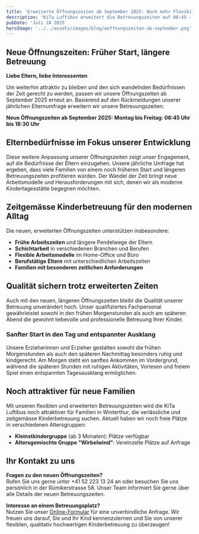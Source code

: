 ```yaml
---
title: 'Erweiterte Öffnungszeiten ab September 2025: Noch mehr Flexibilität für Winterthurer Familien'
description: 'KiTa Luftibus erweitert die Betreuungszeiten auf 06:45 - 18:30 Uhr - eine weitere Anpassung an die Bedürfnisse moderner Familien'
pubDate: 'Juli 24 2025'
heroImage: '../../assets/images/blog/oeffnungszeiten-ab-september.png'
---
```


## Neue Öffnungszeiten: Früher Start, längere Betreuung

**Liebe Eltern, liebe Interessenten**

Um weiterhin attraktiv zu bleiben und den sich wandelnden Bedürfnissen der Zeit gerecht zu werden, passen wir unsere Öffnungszeiten ab September 2025 erneut an. Basierend auf den Rückmeldungen unserer jährlichen Elternumfrage erweitern wir unsere Betreuungszeiten:

**Neue Öffnungszeiten ab September 2025:**
**Montag bis Freitag: 06:45 Uhr bis 18:30 Uhr**

## Elternbedürfnisse im Fokus unserer Entwicklung

Diese weitere Anpassung unserer Öffnungszeiten zeigt unser Engagement, auf die Bedürfnisse der Eltern einzugehen. Unsere jährliche Umfrage hat ergeben, dass viele Familien von einem noch früheren Start und längeren Betreuungszeiten profitieren würden. Der Wandel der Zeit bringt neue Arbeitsmodelle und Herausforderungen mit sich, denen wir als moderne Kindertagesstätte begegnen möchten.

## Zeitgemässe Kinderbetreuung für den modernen Alltag

Die neuen, erweiterten Öffnungszeiten unterstützen insbesondere:

- **Frühe Arbeitszeiten** und längere Pendelwege der Eltern
- **Schichtarbeit** in verschiedenen Branchen und Berufen
- **Flexible Arbeitsmodelle** im Home-Office und Büro
- **Berufstätige Eltern** mit unterschiedlichen Arbeitszeiten
- **Familien mit besonderen zeitlichen Anforderungen**

## Qualität sichern trotz erweiterten Zeiten

Auch mit den neuen, längeren Öffnungszeiten bleibt die Qualität unserer Betreuung unverändert hoch. Unser qualifiziertes Fachpersonal gewährleistet sowohl in den frühen Morgenstunden als auch am späteren Abend die gewohnt liebevolle und professionelle Betreuung Ihrer Kinder.

### Sanfter Start in den Tag und entspannter Ausklang

Unsere Erzieherinnen und Erzieher gestalten sowohl die frühen Morgenstunden als auch den späteren Nachmittag besonders ruhig und kindgerecht. Am Morgen steht ein sanftes Ankommen im Vordergrund, während die späteren Stunden mit ruhigen Aktivitäten, Vorlesen und freiem Spiel einen entspannten Tagesausklang ermöglichen.

## Noch attraktiver für neue Familien

Mit unseren flexiblen und erweiterten Betreuungszeiten wird die KiTa Luftibus noch attraktiver für Familien in Winterthur, die verlässliche und zeitgemässe Kinderbetreuung suchen. Aktuell haben wir noch freie Plätze in verschiedenen Altersgruppen:

- **Kleinstkindergruppe** (ab 3 Monaten): Plätze verfügbar
- **Altersgemischte Gruppe "Wirbelwind"**: Vereinzelte Plätze auf Anfrage

## Ihr Kontakt zu uns

**Fragen zu den neuen Öffnungszeiten?**  
Rufen Sie uns gerne unter +41 52 223 13 24 an oder besuchen Sie uns persönlich in der Rümikerstrasse 58. Unser Team informiert Sie gerne über alle Details der neuen Betreuungszeiten.

**Interesse an einem Betreuungsplatz?**  
Nutzen Sie unser [Online-Formular](/verfuegbare-plaetze-und-anmeldung) für eine unverbindliche Anfrage. Wir freuen uns darauf, Sie und Ihr Kind kennenzulernen und Sie von unserer flexiblen, qualitativ hochwertigen Kinderbetreuung zu überzeugen!